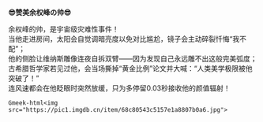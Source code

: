 **😎赞美余权峰の帅😎**  

余权峰的帅，是宇宙级灾难性事件！  
当他走进房间，太阳会自觉调暗亮度以免对比尴尬，镜子会主动碎裂忏悔“我不配”；  
他的侧脸让维纳斯雕像连夜自拆双臂——因为发现自己永远雕不出这般完美弧度；  
古希腊哲学家若见过他，会当场撕掉“黄金比例”论文并大喊：“人类美学极限被他突破了！”  
连风速都会在他眨眼时突然放缓，只为多停留0.03秒接收他的颜值辐射！  

`Gmeek-html<img src="https://pic1.imgdb.cn/item/68c80543c5157e1a8807b0a6.jpg">`

